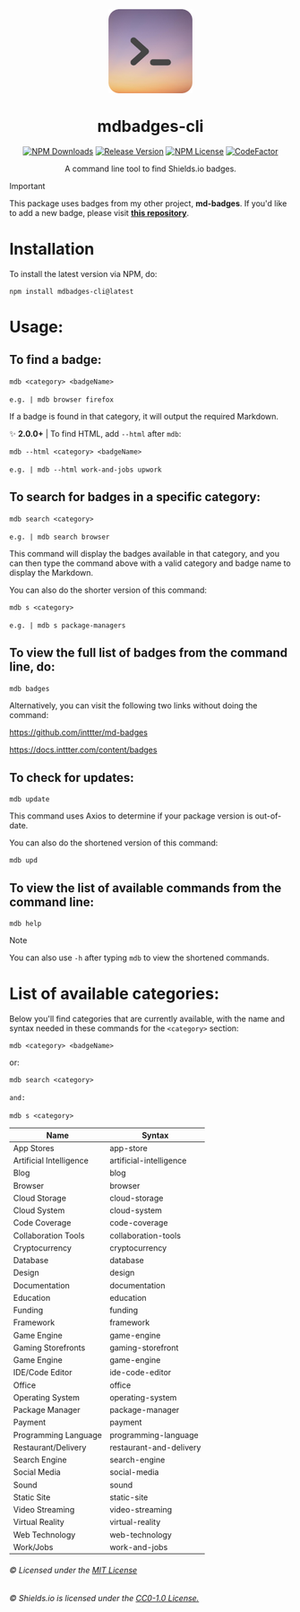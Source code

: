 <div align="center">

<img src="assets/logo.png" width="150">

# mdbadges-cli

[![NPM Downloads](https://img.shields.io/npm/dw/mdbadges-cli?logo=npm&color=%23000)](https://www.npmjs.com/package/mdbadges-cli) [![Release Version](https://img.shields.io/github/v/release/inttter/mdbadges-cli?logo=GitHub)](https://github.com/inttter/mdbadges-cli/releases) [![NPM License](https://img.shields.io/npm/l/mdbadges-cli)](LICENSE) [![CodeFactor](https://www.codefactor.io/repository/github/inttter/mdbadges-cli/badge)](https://www.codefactor.io/repository/github/inttter/mdbadges-cli)




A command line tool to find Shields.io badges.

</div>

> [!IMPORTANT]
> This package uses badges from my other project, **md-badges**. If you'd like to add a new badge, please visit [**this repository**](https://github.com/inttter/md-badges).

# Installation

To install the latest version via NPM, do:

```
npm install mdbadges-cli@latest
```

# Usage: 

## To find a badge:

```
mdb <category> <badgeName>

e.g. | mdb browser firefox
```

If a badge is found in that category, it will output the required Markdown.

✨ **2.0.0+** | To find HTML, add ```--html``` after ```mdb```:

```
mdb --html <category> <badgeName>

e.g. | mdb --html work-and-jobs upwork
```

## To search for badges in a specific category:

```
mdb search <category>

e.g. | mdb search browser
```

This command will display the badges available in that category, and you can then type the command above with a valid category and badge name to display the Markdown.

You can also do the shorter version of this command:

```
mdb s <category>

e.g. | mdb s package-managers
```

## To view the full list of badges from the command line, do:

```
mdb badges
```

Alternatively, you can visit the following two links without doing the command:

https://github.com/inttter/md-badges

https://docs.inttter.com/content/badges

## To check for updates:

```
mdb update
```

This command uses Axios to determine if your package version is out-of-date.

You can also do the shortened version of this command:

```
mdb upd
```

## To view the list of available commands from the command line:

```
mdb help
```

> [!NOTE]
> You can also use ```-h``` after typing ```mdb``` to view the shortened commands.

# List of available categories:

Below you'll find categories that are currently available, with the name and syntax needed in these commands for the `<category>` section:

```
mdb <category> <badgeName>
```
or:
```
mdb search <category>

and:

mdb s <category>
```


| Name | Syntax |
|---------|---------------|
App Stores | app-store
Artificial Intelligence | artificial-intelligence
Blog | blog
Browser | browser
Cloud Storage | cloud-storage
Cloud System | cloud-system
Code Coverage | code-coverage
Collaboration Tools | collaboration-tools
Cryptocurrency | cryptocurrency
Database | database
Design | design
Documentation | documentation
Education | education
Funding | funding
Framework | framework
Game Engine | game-engine
Gaming Storefronts | gaming-storefront
Game Engine | game-engine
IDE/Code Editor | ide-code-editor
Office | office
Operating System | operating-system
Package Manager | package-manager
Payment | payment
Programming Language | programming-language
Restaurant/Delivery | restaurant-and-delivery
Search Engine | search-engine
Social Media | social-media
Sound | sound
Static Site | static-site
Video Streaming | video-streaming
Virtual Reality | virtual-reality
Web Technology | web-technology
Work/Jobs | work-and-jobs

###### ©️ Licensed under the [MIT License](LICENSE)
###### ©️ Shields.io is licensed under the [CC0-1.0 License.](https://github.com/badges/shields/blob/master/LICENSE)